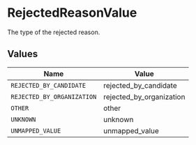 # RejectedReasonValue

The type of the rejected reason.


## Values

| Name                       | Value                      |
| -------------------------- | -------------------------- |
| `REJECTED_BY_CANDIDATE`    | rejected_by_candidate      |
| `REJECTED_BY_ORGANIZATION` | rejected_by_organization   |
| `OTHER`                    | other                      |
| `UNKNOWN`                  | unknown                    |
| `UNMAPPED_VALUE`           | unmapped_value             |